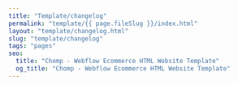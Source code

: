 ```yaml
---
title: "Template/changelog"
permalink: "template/{{ page.fileSlug }}/index.html"
layout: "template/changelog.html"
slug: "template/changelog"
tags: "pages"
seo:
  title: "Chomp - Webflow Ecommerce HTML Website Template"
  og_title: "Chomp - Webflow Ecommerce HTML Website Template"
---
```



